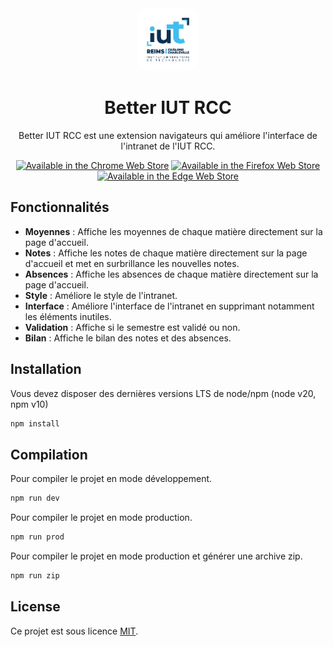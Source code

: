 <div align="center">

<img src="assets/img/logo.png" alt="IUT RCC" width="100" height="100" style="border-radius:20px"/>

# Better IUT RCC

Better IUT RCC est une extension navigateurs qui améliore l'interface de l'intranet de l'IUT RCC.

<a href="https://chromewebstore.google.com/detail/better-iut-rcc/jofahdhjofjoackgkaodimfhnbfkgnbj" target="_blank"><img src="https://storage.googleapis.com/web-dev-uploads/image/WlD8wC6g8khYWPJUsQceQkhXSlv1/UV4C4ybeBTsZt43U4xis.png" alt="Available in the Chrome Web Store"></a>
<a href="https://github.com/PaulBayfield/Better-IUT-RCC/releases/latest" target="_blank"><img src="https://blog.mozilla.org/addons/files/2015/11/get-the-addon.png" alt="Available in the Firefox Web Store"></a>
<a href="https://microsoftedge.microsoft.com/addons/detail/leknkclokgeajllkbhnldadkapjmlhhf" target="_blank"><img src="https://user-images.githubusercontent.com/78568641/212470539-dd4d22a0-3af8-4fa7-9671-6df5b2e26a70.png" alt="Available in the Edge Web Store"></a>

</div>


## Fonctionnalités

- **Moyennes** : Affiche les moyennes de chaque matière directement sur la page d'accueil.
- **Notes** : Affiche les notes de chaque matière directement sur la page d'accueil et met en surbrillance les nouvelles notes.
- **Absences** : Affiche les absences de chaque matière directement sur la page d'accueil.
- **Style** : Améliore le style de l'intranet.
- **Interface** : Améliore l'interface de l'intranet en supprimant notamment les éléments inutiles.
- **Validation** : Affiche si le semestre est validé ou non.
- **Bilan** : Affiche le bilan des notes et des absences.

## Installation

Vous devez disposer des dernières versions LTS de node/npm (node v20, npm v10)

```bash
npm install
```

## Compilation

Pour compiler le projet en mode développement.

```bash
npm run dev
```

Pour compiler le projet en mode production.

```bash
npm run prod
```

Pour compiler le projet en mode production et générer une archive zip.

```bash
npm run zip
```

## License

Ce projet est sous licence [MIT](/LICENSE).
